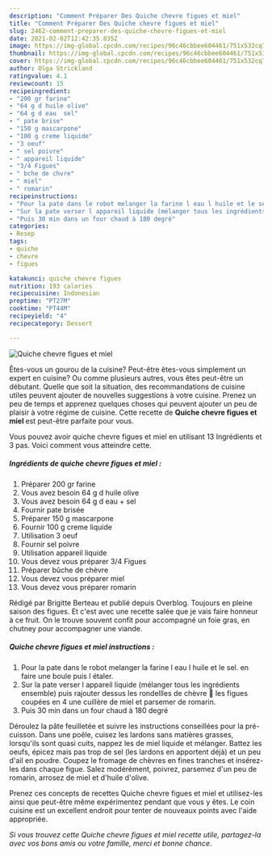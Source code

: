 ```yaml
---
description: "Comment Préparer Des Quiche chevre figues et miel"
title: "Comment Préparer Des Quiche chevre figues et miel"
slug: 2462-comment-preparer-des-quiche-chevre-figues-et-miel
date: 2021-02-02T12:42:35.835Z
image: https://img-global.cpcdn.com/recipes/96c46cbbee604461/751x532cq70/quiche-chevre-figues-et-miel-photo-principale-de-la-recette.jpg
thumbnail: https://img-global.cpcdn.com/recipes/96c46cbbee604461/751x532cq70/quiche-chevre-figues-et-miel-photo-principale-de-la-recette.jpg
cover: https://img-global.cpcdn.com/recipes/96c46cbbee604461/751x532cq70/quiche-chevre-figues-et-miel-photo-principale-de-la-recette.jpg
author: Olga Strickland
ratingvalue: 4.1
reviewcount: 15
recipeingredient:
- "200 gr farine"
- "64 g d huile olive"
- "64 g d eau  sel"
- " pate brise"
- "150 g mascarpone"
- "100 g creme liquide"
- "3 oeuf"
- " sel poivre"
- " appareil liquide"
- "3/4 Figues"
- " bche de chvre"
- " miel"
- " romarin"
recipeinstructions:
- "Pour la pate dans le robot melanger la farine l eau l huile et le sel. en faire une boule puis l étaler."
- "Sur la pate verser l appareil liquide (mélanger tous les ingrédients ensemble) puis rajouter dessus les rondellles de chèvre 🐐 les figues coupées en 4 une cuillère de miel et parsemer de romarin."
- "Puis 30 min dans un four chaud à 180 degré"
categories:
- Resep
tags:
- quiche
- chevre
- figues

katakunci: quiche chevre figues 
nutrition: 193 calories
recipecuisine: Indonesian
preptime: "PT27M"
cooktime: "PT44M"
recipeyield: "4"
recipecategory: Dessert

---
```



![Quiche chevre figues et miel](https://img-global.cpcdn.com/recipes/96c46cbbee604461/751x532cq70/quiche-chevre-figues-et-miel-photo-principale-de-la-recette.jpg)

Êtes-vous un gourou de la cuisine? Peut-être êtes-vous simplement un expert en cuisine? Ou comme plusieurs autres, vous êtes peut-être un débutant. Quelle que soit la situation, des recommandations de cuisine utiles peuvent ajouter de nouvelles suggestions à votre cuisine. Prenez un peu de temps et apprenez quelques choses qui peuvent ajouter un peu de plaisir à votre régime de cuisine. Cette recette de <strong> Quiche chevre figues et miel </strong> est peut-être parfaite pour vous.

<!--inarticleads1-->

Vous pouvez avoir quiche chevre figues et miel en utilisant 13 Ingrédients et 3 pas. Voici comment vous atteindre cette.

##### Ingrédients de quiche chevre figues et miel :

1. Préparer 200 gr farine
1. Vous avez besoin 64 g d huile olive
1. Vous avez besoin 64 g d eau + sel
1. Fournir  pate brisée
1. Préparer 150 g mascarpone
1. Fournir 100 g creme liquide
1. Utilisation 3 oeuf
1. Fournir  sel poivre
1. Utilisation  appareil liquide
1. Vous devez vous préparer 3/4 Figues
1. Préparer  bûche de chèvre
1. Vous devez vous préparer  miel
1. Vous devez vous préparer  romarin


Rédigé par Brigitte Berteau et publié depuis Overblog. Toujours en pleine saison des figues. Et c&#39;est avec une recette salée que je vais faire honneur à ce fruit. On le trouve souvent confit pour accompagné un foie gras, en chutney pour accompagner une viande. 

<!--inarticleads2-->

##### Quiche chevre figues et miel instructions :

1. Pour la pate dans le robot melanger la farine l eau l huile et le sel. en faire une boule puis l étaler.
1. Sur la pate verser l appareil liquide (mélanger tous les ingrédients ensemble) puis rajouter dessus les rondellles de chèvre 🐐 les figues coupées en 4 une cuillère de miel et parsemer de romarin.
1. Puis 30 min dans un four chaud à 180 degré


Déroulez la pâte feuilletée et suivre les instructions conseillées pour la pré-cuisson. Dans une poêle, cuisez les lardons sans matières grasses, lorsqu&#39;ils sont quasi cuits, nappez les de miel liquide et mélanger. Battez les oeufs, épicez mais pas trop de sel (les lardons en apportent déjà) et un peu d&#39;ail en poudre. Coupez le fromage de chèvres en fines tranches et insérez-les dans chaque figue. Salez modérément, poivrez, parsemez d&#39;un peu de romarin, arrosez de miel et d&#39;huile d&#39;olive. 

<!--inarticleads1-->

<p>
Prenez ces concepts de recettes Quiche chevre figues et miel et utilisez-les ainsi que peut-être même expérimentez pendant que vous y êtes. Le coin cuisine est un excellent endroit pour tenter de nouveaux points avec l'aide appropriée.
</p>

<p>
<i>Si vous trouvez cette Quiche chevre figues et miel recette utile, partagez-la avec vos bons amis ou votre famille, merci et bonne chance.</i>
</p>
